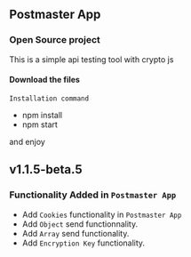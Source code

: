 ## Postmaster App

### Open Source project 
This is a simple api testing tool with crypto js

#### Download the files

`Installation command`
* npm install
* npm start

and enjoy

## v1.1.5-beta.5
### Functionality Added in `Postmaster App`
* Add `Cookies` functionality in `Postmaster App`
* Add `Object` send functionnality.
* Add `Array` send functionality.
* Add `Encryption Key` functionality.
